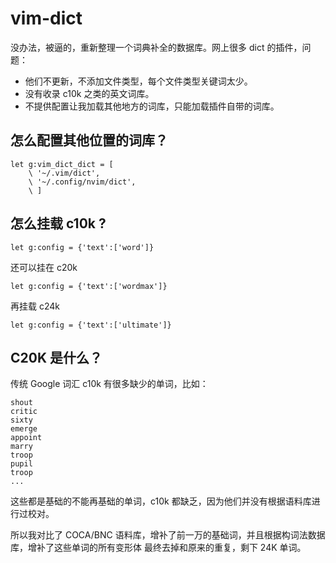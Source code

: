 # vim-dict

没办法，被逼的，重新整理一个词典补全的数据库。网上很多 dict 的插件，问题：

- 他们不更新，不添加文件类型，每个文件类型关键词太少。
- 没有收录 c10k 之类的英文词库。
- 不提供配置让我加载其他地方的词库，只能加载插件自带的词库。

## 怎么配置其他位置的词库？

```VimL
let g:vim_dict_dict = [
    \ '~/.vim/dict',
    \ '~/.config/nvim/dict',
    \ ]
```

## 怎么挂载 c10k ?

```VimL
let g:config = {'text':['word']}
```

还可以挂在 c20k

```VimL
let g:config = {'text':['wordmax']}
```

再挂载 c24k

```VimL
let g:config = {'text':['ultimate']}
```

## C20K 是什么？

传统 Google 词汇 c10k 有很多缺少的单词，比如：

```
shout
critic
sixty
emerge
appoint
marry
troop
pupil
troop
...
```

这些都是基础的不能再基础的单词，c10k 都缺乏，因为他们并没有根据语料库进行过校对。

所以我对比了 COCA/BNC 语料库，增补了前一万的基础词，并且根据构词法数据库，增补了这些单词的所有变形体
最终去掉和原来的重复，剩下 24K 单词。